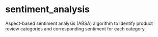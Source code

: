# sentiment_analysis

Aspect-based sentiment analysis (ABSA) algorithm to identify product review categories and corresponding sentiment for each category.
